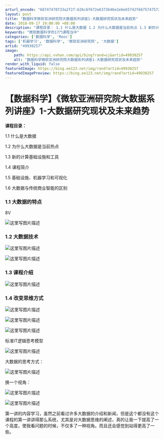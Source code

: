 ```yaml
---
arturl_encode: "68747470733a2f2f:626c6f672e6373646e2e6e65742f6675747572655f746f646f:2f61727469636c652f64657461696c732f3439393330323537"
layout: post
title: "数据科学微软亚洲研究院大数据系列讲座1-大数据研究现状及未来趋势"
date: 2018-09-17 19:00:00 +08:00
description: "课程目录： 1.1 什么是大数据 1.2 为什么大数据是当前热点 1.3 新的计算基"
keywords: "微软数据科学的17门课程当中"
categories: ['数据科学', 'Mooc']
tags: ['机器学习', '数据科学', '微软亚洲研究院', '大数据']
artid: "49930257"
image:
    path: https://api.vvhan.com/api/bing?rand=sj&artid=49930257
    alt: "数据科学微软亚洲研究院大数据系列讲座1-大数据研究现状及未来趋势"
render_with_liquid: false
featuredImage: https://bing.ee123.net/img/rand?artid=49930257
featuredImagePreview: https://bing.ee123.net/img/rand?artid=49930257
---
```


# 【数据科学】《微软亚洲研究院大数据系列讲座》1-大数据研究现状及未来趋势

**课程目录：**
  
1.1 什么是大数据
  
1.2 为什么大数据是当前热点
  
1.3 新的计算基础设施和工具
  
1.4 课程简介
  
1.5 基础设施、机器学习和可视化
  
1.6 大数据与传统商业智能的区别

### **1.1 大数据的特点**

8V
  
![这里写图片描述](https://img-blog.csdn.net/20151119165257063)

### **1.2 大数据技术**

![这里写图片描述](https://img-blog.csdn.net/20151119195028316)
  
![这里写图片描述](https://img-blog.csdn.net/20151119165435694)

### **1.3 课程介绍**

![这里写图片描述](https://img-blog.csdn.net/20151119195931632)

### **1.4 改变思维方式**

![这里写图片描述](https://img-blog.csdn.net/20151119165610258)
  
![这里写图片描述](https://img-blog.csdn.net/20151119165626884)
  
![这里写图片描述](https://img-blog.csdn.net/20151119200150655)
  
标准IT逻辑思考模型
  
![这里写图片描述](https://img-blog.csdn.net/20151119200123792)
  
大数据的思考方式：
  
![这里写图片描述](https://img-blog.csdn.net/20151119170029660)
  
换一个视角：
  
![这里写图片描述](https://img-blog.csdn.net/20151119170157731)

![这里写图片描述](https://img-blog.csdn.net/20151119200218604)

第一讲的内容学习，虽然之前看过许多大数据的介绍和新闻，但是这个都没有这个课程的第一讲讲得那么系统，尤其是对大数据思维的阐述，真的让我一下提高了一个高度，使我看问题的时候，不仅多了一种视角。而且还会感觉到站得更高了一些。